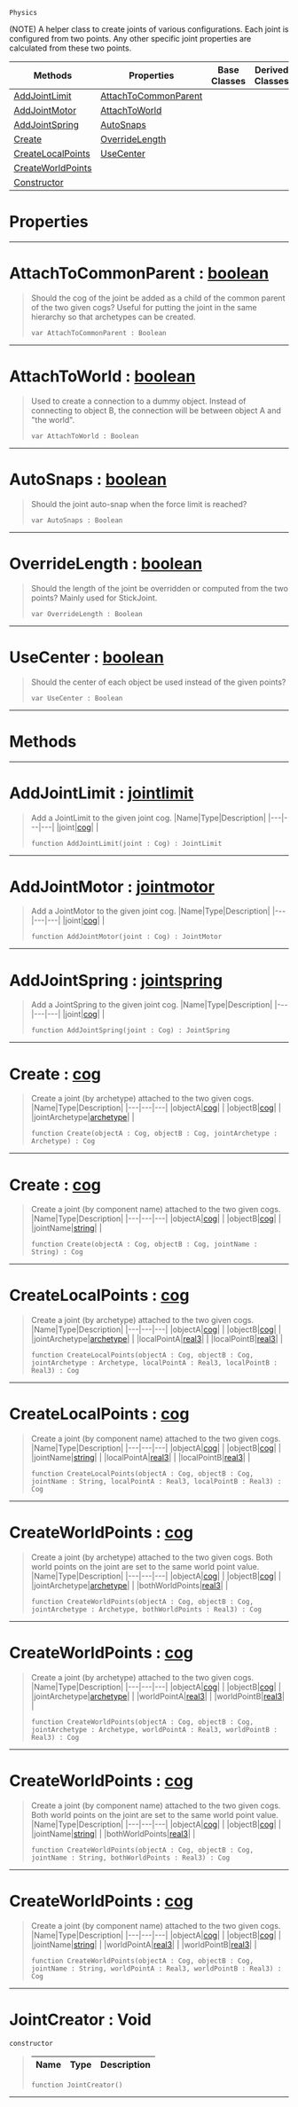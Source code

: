  `Physics`

(NOTE) A helper class to create joints of various configurations. Each joint is configured from two points. Any other specific joint properties are calculated from these two points.

|Methods|Properties|Base Classes|Derived Classes|
|---|---|---|---|
|[ AddJointLimit](https://github.com/ZilchEngine/ZilchDocs/blob/master/code_reference/class_reference/jointcreator.markdown#addjointlimit-zilch-engin)|[ AttachToCommonParent](https://github.com/ZilchEngine/ZilchDocs/blob/master/code_reference/class_reference/jointcreator.markdown#attachtocommonparent-zer)| | |
|[ AddJointMotor](https://github.com/ZilchEngine/ZilchDocs/blob/master/code_reference/class_reference/jointcreator.markdown#addjointmotor-zilch-engin)|[ AttachToWorld](https://github.com/ZilchEngine/ZilchDocs/blob/master/code_reference/class_reference/jointcreator.markdown#attachtoworld-zilch-engin)| | |
|[ AddJointSpring](https://github.com/ZilchEngine/ZilchDocs/blob/master/code_reference/class_reference/jointcreator.markdown#addjointspring-zilch-engi)|[ AutoSnaps](https://github.com/ZilchEngine/ZilchDocs/blob/master/code_reference/class_reference/jointcreator.markdown#autosnaps-zilch-engine-do)| | |
|[ Create](https://github.com/ZilchEngine/ZilchDocs/blob/master/code_reference/class_reference/jointcreator.markdown#create-zilch-engine-docum)|[ OverrideLength](https://github.com/ZilchEngine/ZilchDocs/blob/master/code_reference/class_reference/jointcreator.markdown#overridelength-zilch-engi)| | |
|[ CreateLocalPoints](https://github.com/ZilchEngine/ZilchDocs/blob/master/code_reference/class_reference/jointcreator.markdown#createlocalpoints-zilch-e)|[ UseCenter](https://github.com/ZilchEngine/ZilchDocs/blob/master/code_reference/class_reference/jointcreator.markdown#usecenter-zilch-engine-do)| | |
|[ CreateWorldPoints](https://github.com/ZilchEngine/ZilchDocs/blob/master/code_reference/class_reference/jointcreator.markdown#createworldpoints-zilch-e)| | | |
|[ Constructor](https://github.com/ZilchEngine/ZilchDocs/blob/master/code_reference/class_reference/jointcreator.markdown#jointcreator-void)| | | |


 #  Properties


---  
 #  AttachToCommonParent : [boolean](https://github.com/ZilchEngine/ZilchDocs/blob/master/code_reference/nada_base_types/boolean.markdown)

> Should the cog of the joint be added as a child of the common parent of the two given cogs? Useful for putting the joint in the same hierarchy so that archetypes can be created.
> ``` lang=cpp, name=Nada
> var AttachToCommonParent : Boolean


---  
 #  AttachToWorld : [boolean](https://github.com/ZilchEngine/ZilchDocs/blob/master/code_reference/nada_base_types/boolean.markdown)

> Used to create a connection to a dummy object. Instead of connecting to object B, the connection will be between object A and "the world".
> ``` lang=cpp, name=Nada
> var AttachToWorld : Boolean


---  
 #  AutoSnaps : [boolean](https://github.com/ZilchEngine/ZilchDocs/blob/master/code_reference/nada_base_types/boolean.markdown)

> Should the joint auto-snap when the force limit is reached?
> ``` lang=cpp, name=Nada
> var AutoSnaps : Boolean


---  
 #  OverrideLength : [boolean](https://github.com/ZilchEngine/ZilchDocs/blob/master/code_reference/nada_base_types/boolean.markdown)

> Should the length of the joint be overridden or computed from the two points? Mainly used for StickJoint.
> ``` lang=cpp, name=Nada
> var OverrideLength : Boolean


---  
 #  UseCenter : [boolean](https://github.com/ZilchEngine/ZilchDocs/blob/master/code_reference/nada_base_types/boolean.markdown)

> Should the center of each object be used instead of the given points?
> ``` lang=cpp, name=Nada
> var UseCenter : Boolean


---  
 #  Methods


---  
 #  AddJointLimit : [jointlimit](https://github.com/ZilchEngine/ZilchDocs/blob/master/code_reference/class_reference/jointlimit.markdown)

> Add a JointLimit to the given joint cog.
> |Name|Type|Description|
> |---|---|---|
> |joint|[cog](https://github.com/ZilchEngine/ZilchDocs/blob/master/code_reference/class_reference/cog.markdown)| |
> ``` lang=cpp, name=Nada
> function AddJointLimit(joint : Cog) : JointLimit
> ``` 


---  
 #  AddJointMotor : [jointmotor](https://github.com/ZilchEngine/ZilchDocs/blob/master/code_reference/class_reference/jointmotor.markdown)

> Add a JointMotor to the given joint cog.
> |Name|Type|Description|
> |---|---|---|
> |joint|[cog](https://github.com/ZilchEngine/ZilchDocs/blob/master/code_reference/class_reference/cog.markdown)| |
> ``` lang=cpp, name=Nada
> function AddJointMotor(joint : Cog) : JointMotor
> ``` 


---  
 #  AddJointSpring : [jointspring](https://github.com/ZilchEngine/ZilchDocs/blob/master/code_reference/class_reference/jointspring.markdown)

> Add a JointSpring to the given joint cog.
> |Name|Type|Description|
> |---|---|---|
> |joint|[cog](https://github.com/ZilchEngine/ZilchDocs/blob/master/code_reference/class_reference/cog.markdown)| |
> ``` lang=cpp, name=Nada
> function AddJointSpring(joint : Cog) : JointSpring
> ``` 


---  
 #  Create : [cog](https://github.com/ZilchEngine/ZilchDocs/blob/master/code_reference/class_reference/cog.markdown)

> Create a joint (by archetype) attached to the two given cogs.
> |Name|Type|Description|
> |---|---|---|
> |objectA|[cog](https://github.com/ZilchEngine/ZilchDocs/blob/master/code_reference/class_reference/cog.markdown)| |
> |objectB|[cog](https://github.com/ZilchEngine/ZilchDocs/blob/master/code_reference/class_reference/cog.markdown)| |
> |jointArchetype|[archetype](https://github.com/ZilchEngine/ZilchDocs/blob/master/code_reference/class_reference/archetype.markdown)| |
> ``` lang=cpp, name=Nada
> function Create(objectA : Cog, objectB : Cog, jointArchetype : Archetype) : Cog
> ``` 


---  
 #  Create : [cog](https://github.com/ZilchEngine/ZilchDocs/blob/master/code_reference/class_reference/cog.markdown)

> Create a joint (by component name) attached to the two given cogs.
> |Name|Type|Description|
> |---|---|---|
> |objectA|[cog](https://github.com/ZilchEngine/ZilchDocs/blob/master/code_reference/class_reference/cog.markdown)| |
> |objectB|[cog](https://github.com/ZilchEngine/ZilchDocs/blob/master/code_reference/class_reference/cog.markdown)| |
> |jointName|[string](https://github.com/ZilchEngine/ZilchDocs/blob/master/code_reference/nada_base_types/string.markdown)| |
> ``` lang=cpp, name=Nada
> function Create(objectA : Cog, objectB : Cog, jointName : String) : Cog
> ``` 


---  
 #  CreateLocalPoints : [cog](https://github.com/ZilchEngine/ZilchDocs/blob/master/code_reference/class_reference/cog.markdown)

> Create a joint (by archetype) attached to the two given cogs.
> |Name|Type|Description|
> |---|---|---|
> |objectA|[cog](https://github.com/ZilchEngine/ZilchDocs/blob/master/code_reference/class_reference/cog.markdown)| |
> |objectB|[cog](https://github.com/ZilchEngine/ZilchDocs/blob/master/code_reference/class_reference/cog.markdown)| |
> |jointArchetype|[archetype](https://github.com/ZilchEngine/ZilchDocs/blob/master/code_reference/class_reference/archetype.markdown)| |
> |localPointA|[real3](https://github.com/ZilchEngine/ZilchDocs/blob/master/code_reference/nada_base_types/real3.markdown)| |
> |localPointB|[real3](https://github.com/ZilchEngine/ZilchDocs/blob/master/code_reference/nada_base_types/real3.markdown)| |
> ``` lang=cpp, name=Nada
> function CreateLocalPoints(objectA : Cog, objectB : Cog, jointArchetype : Archetype, localPointA : Real3, localPointB : Real3) : Cog
> ``` 


---  
 #  CreateLocalPoints : [cog](https://github.com/ZilchEngine/ZilchDocs/blob/master/code_reference/class_reference/cog.markdown)

> Create a joint (by component name) attached to the two given cogs.
> |Name|Type|Description|
> |---|---|---|
> |objectA|[cog](https://github.com/ZilchEngine/ZilchDocs/blob/master/code_reference/class_reference/cog.markdown)| |
> |objectB|[cog](https://github.com/ZilchEngine/ZilchDocs/blob/master/code_reference/class_reference/cog.markdown)| |
> |jointName|[string](https://github.com/ZilchEngine/ZilchDocs/blob/master/code_reference/nada_base_types/string.markdown)| |
> |localPointA|[real3](https://github.com/ZilchEngine/ZilchDocs/blob/master/code_reference/nada_base_types/real3.markdown)| |
> |localPointB|[real3](https://github.com/ZilchEngine/ZilchDocs/blob/master/code_reference/nada_base_types/real3.markdown)| |
> ``` lang=cpp, name=Nada
> function CreateLocalPoints(objectA : Cog, objectB : Cog, jointName : String, localPointA : Real3, localPointB : Real3) : Cog
> ``` 


---  
 #  CreateWorldPoints : [cog](https://github.com/ZilchEngine/ZilchDocs/blob/master/code_reference/class_reference/cog.markdown)

> Create a joint (by archetype) attached to the two given cogs. Both world points on the joint are set to the same world point value.
> |Name|Type|Description|
> |---|---|---|
> |objectA|[cog](https://github.com/ZilchEngine/ZilchDocs/blob/master/code_reference/class_reference/cog.markdown)| |
> |objectB|[cog](https://github.com/ZilchEngine/ZilchDocs/blob/master/code_reference/class_reference/cog.markdown)| |
> |jointArchetype|[archetype](https://github.com/ZilchEngine/ZilchDocs/blob/master/code_reference/class_reference/archetype.markdown)| |
> |bothWorldPoints|[real3](https://github.com/ZilchEngine/ZilchDocs/blob/master/code_reference/nada_base_types/real3.markdown)| |
> ``` lang=cpp, name=Nada
> function CreateWorldPoints(objectA : Cog, objectB : Cog, jointArchetype : Archetype, bothWorldPoints : Real3) : Cog
> ``` 


---  
 #  CreateWorldPoints : [cog](https://github.com/ZilchEngine/ZilchDocs/blob/master/code_reference/class_reference/cog.markdown)

> Create a joint (by archetype) attached to the two given cogs.
> |Name|Type|Description|
> |---|---|---|
> |objectA|[cog](https://github.com/ZilchEngine/ZilchDocs/blob/master/code_reference/class_reference/cog.markdown)| |
> |objectB|[cog](https://github.com/ZilchEngine/ZilchDocs/blob/master/code_reference/class_reference/cog.markdown)| |
> |jointArchetype|[archetype](https://github.com/ZilchEngine/ZilchDocs/blob/master/code_reference/class_reference/archetype.markdown)| |
> |worldPointA|[real3](https://github.com/ZilchEngine/ZilchDocs/blob/master/code_reference/nada_base_types/real3.markdown)| |
> |worldPointB|[real3](https://github.com/ZilchEngine/ZilchDocs/blob/master/code_reference/nada_base_types/real3.markdown)| |
> ``` lang=cpp, name=Nada
> function CreateWorldPoints(objectA : Cog, objectB : Cog, jointArchetype : Archetype, worldPointA : Real3, worldPointB : Real3) : Cog
> ``` 


---  
 #  CreateWorldPoints : [cog](https://github.com/ZilchEngine/ZilchDocs/blob/master/code_reference/class_reference/cog.markdown)

> Create a joint (by component name) attached to the two given cogs. Both world points on the joint are set to the same world point value.
> |Name|Type|Description|
> |---|---|---|
> |objectA|[cog](https://github.com/ZilchEngine/ZilchDocs/blob/master/code_reference/class_reference/cog.markdown)| |
> |objectB|[cog](https://github.com/ZilchEngine/ZilchDocs/blob/master/code_reference/class_reference/cog.markdown)| |
> |jointName|[string](https://github.com/ZilchEngine/ZilchDocs/blob/master/code_reference/nada_base_types/string.markdown)| |
> |bothWorldPoints|[real3](https://github.com/ZilchEngine/ZilchDocs/blob/master/code_reference/nada_base_types/real3.markdown)| |
> ``` lang=cpp, name=Nada
> function CreateWorldPoints(objectA : Cog, objectB : Cog, jointName : String, bothWorldPoints : Real3) : Cog
> ``` 


---  
 #  CreateWorldPoints : [cog](https://github.com/ZilchEngine/ZilchDocs/blob/master/code_reference/class_reference/cog.markdown)

> Create a joint (by component name) attached to the two given cogs.
> |Name|Type|Description|
> |---|---|---|
> |objectA|[cog](https://github.com/ZilchEngine/ZilchDocs/blob/master/code_reference/class_reference/cog.markdown)| |
> |objectB|[cog](https://github.com/ZilchEngine/ZilchDocs/blob/master/code_reference/class_reference/cog.markdown)| |
> |jointName|[string](https://github.com/ZilchEngine/ZilchDocs/blob/master/code_reference/nada_base_types/string.markdown)| |
> |worldPointA|[real3](https://github.com/ZilchEngine/ZilchDocs/blob/master/code_reference/nada_base_types/real3.markdown)| |
> |worldPointB|[real3](https://github.com/ZilchEngine/ZilchDocs/blob/master/code_reference/nada_base_types/real3.markdown)| |
> ``` lang=cpp, name=Nada
> function CreateWorldPoints(objectA : Cog, objectB : Cog, jointName : String, worldPointA : Real3, worldPointB : Real3) : Cog
> ``` 


---  
 #  JointCreator : Void

 `constructor`

> 
> |Name|Type|Description|
> |---|---|---|
> ``` lang=cpp, name=Nada
> function JointCreator()
> ``` 


---  
 

 